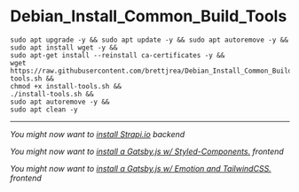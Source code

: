 # Debian_Install_Common_Build_Tools

```
sudo apt upgrade -y && sudo apt update -y && sudo apt autoremove -y &&
sudo apt install wget -y &&
sudo apt-get install --reinstall ca-certificates -y &&
wget https://raw.githubusercontent.com/brettjrea/Debian_Install_Common_Build_Tools/main/install-tools.sh &&
chmod +x install-tools.sh &&
./install-tools.sh &&
sudo apt autoremove -y &&
sudo apt clean -y
```

---


*You might now want to [install Strapi.io](https://github.com/brettjrea/Debian_Strapi_Backend_API) backend*

*You might now want to [install a Gatsby.js w/ Styled-Components.](https://github.com/brettjrea/Gatsby_Typescript_Styled_Components) frontend*

*You might now want to [install a Gatsby.js w/ Emotion and TailwindCSS.](https://github.com/brettjrea/Gatsby_Typescript_Emotion_TailwindCSS) frontend*
